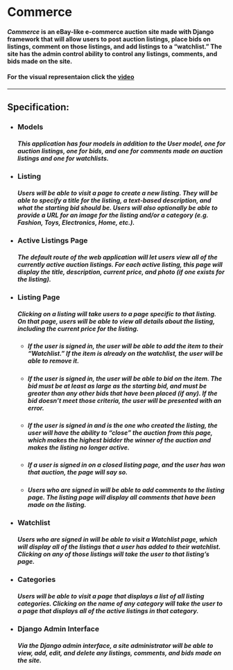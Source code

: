 # **Commerce**

#### ***Commerce*** is an eBay-like e-commerce auction site made with **Django** framework that will allow users to post auction listings, place bids on listings, comment on those listings, and add listings to a “watchlist.” The site has the admin control ability to control any listings, comments, and bids made on the site.

#### For the visual representaion click the [video](https://youtu.be/q4lRW_QT-FA)
---

## **Specification:**

* ### Models
    ##### This application has **four** models in addition to the User model, one for auction listings, one for bids, and one for comments made on auction listings and one for watchlists.

* ### Listing
    ##### Users will be able to visit a page to create a new listing. They will be able to specify a title for the listing, a text-based description, and what the starting bid should be. Users will also optionally be able to provide a URL for an image for the listing and/or a category (e.g. Fashion, Toys, Electronics, Home, etc.).

* ### Active Listings Page
    ##### The default route of the web application will let users view all of the currently active auction listings. For each active listing, this page will display the title, description, current price, and photo (if one exists for the listing).

* ### Listing Page
    ##### Clicking on a listing will take users to a page specific to that listing. On that page, users will be able to view all details about the listing, including the current price for the listing.

    * ##### If the user is signed in, the user will be able to add the item to their “Watchlist.” If the item is already on the watchlist, the user will be able to remove it.
    * ##### If the user is signed in, the user will be able to bid on the item. The bid must be at least as large as the starting bid, and must be greater than any other bids that have been placed (if any). If the bid doesn’t meet those criteria, the user will be presented with an error.
    * ##### If the user is signed in and is the one who created the listing, the user will have the ability to “close” the auction from this page, which makes the highest bidder the winner of the auction and makes the listing no longer active.
    * ##### If a user is signed in on a closed listing page, and the user has won that auction, the page will say so.
    * ##### Users who are signed in will be able to add comments to the listing page. The listing page will display all comments that have been made on the listing.

* ### Watchlist
    ##### Users who are signed in will be able to visit a Watchlist page, which will display all of the listings that a user has added to their watchlist. Clicking on any of those listings will take the user to that listing’s page.

* ### Categories
    ##### Users will be able to visit a page that displays a list of all listing categories. Clicking on the name of any category will take the user to a page that displays all of the active listings in that category.

* ### Django Admin Interface
    ##### Via the Django admin interface, a site administrator will be able to view, add, edit, and delete any listings, comments, and bids made on the site.